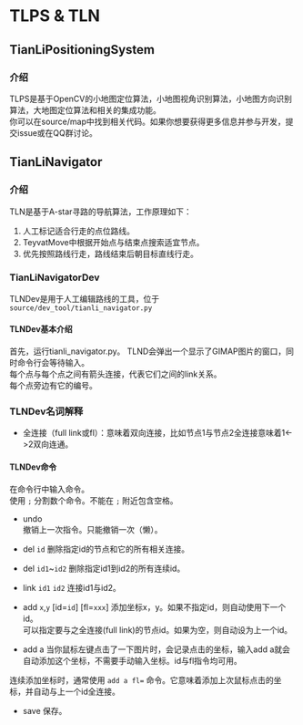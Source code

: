 # TLPS & TLN

## TianLiPositioningSystem

### 介绍

TLPS是基于OpenCV的小地图定位算法，小地图视角识别算法，小地图方向识别算法，大地图定位算法和相关的集成功能。\
你可以在source/map中找到相关代码。如果你想要获得更多信息并参与开发，提交issue或在QQ群讨论。

## TianLiNavigator

### 介绍

TLN是基于A-star寻路的导航算法，工作原理如下：

1. 人工标记适合行走的点位路线。
2. TeyvatMove中根据开始点与结束点搜索适宜节点。
3. 优先按照路线行走，路线结束后朝目标直线行走。

### TianLiNavigatorDev

TLNDev是用于人工编辑路线的工具，位于 `source/dev_tool/tianli_navigator.py`

#### TLNDev基本介绍

首先，运行tianli_navigator.py。
TLND会弹出一个显示了GIMAP图片的窗口，同时命令行会等待输入。\
每个点与每个点之间有箭头连接，代表它们之间的link关系。\
每个点旁边有它的编号。

### TLNDev名词解释

- 全连接（full link或fl）：意味着双向连接，比如节点1与节点2全连接意味着1\<->2双向连通。

#### TLNDev命令

在命令行中输入命令。\
使用 `;` 分割数个命令。不能在 `;` 附近包含空格。

- undo\
  撤销上一次指令。只能撤销一次（懒）。

- del `id`
  删除指定id的节点和它的所有相关连接。

- del `id1`~`id2`
  删除指定id1到id2的所有连续id。

- link `id1` `id2`
  连接id1与id2。

- add `x`,`y` \[id=`id`\] \[fl=`xxx`\]
  添加坐标x，y。如果不指定id，则自动使用下一个id。\
  可以指定要与之全连接(full link)的节点id。如果为空，则自动设为上一个id。

- add a
  当你鼠标左键点击了一下图片时，会记录点击的坐标，输入add a就会自动添加这个坐标，不需要手动输入坐标。id与fl指令均可用。

连续添加坐标时，通常使用 `add a fl=` 命令。它意味着添加上次鼠标点击的坐标，并自动与上一个id全连接。

- save
  保存。
